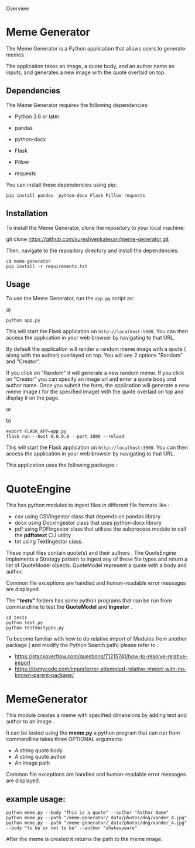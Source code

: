 Overview

# Meme Generator

The Meme Generator is a Python application that allows users to generate memes .

The application takes an image, a quote body, and an author name as inputs, and generates a new image 
with the quote overlaid on top.



## Dependencies

The Meme Generator requires the following dependencies:

- Python 3.6 or later

- pandas
- python-docx
- Flask
- Pillow
- requests

You can install these dependencies using pip:
```commandline
pip install pandas  python-docx Flask Pillow requests
```


## Installation

To install the Meme Generator, clone the repository to your local machine:

git clone https://github.com/sureshvenkatesan/meme-generator.git


Then, navigate to the repository directory and install the dependencies:

```commandline
cd meme-generator
pip install -r requirements.txt
```


## Usage

To use the Meme Generator, run the `app.py` script as:

a)
```commandline
python app.py
```

This will start the Flask application on `http://localhost:5000`. You can then access the application 
in your web browser by navigating to that URL.


By default the application will render a random meme image with a quote ( along with the author) overlayed on top.
You will see 2 options "Random" and "Creator".

If you click on "Random" it will generate a new random meme.
If you click on "Creator"  you can  specify an image url and enter a quote body and author name.
Once you submit the form, the application will generate a new meme image ( for the specified image) 
with the quote overlaid on top and display it on the page.

or

b)
```commandline
export FLASK_APP=app.py
flask run --host 0.0.0.0 --port 3000 --reload
```
This will start the Flask application on `http://localhost:3000`. You can then access the application 
in your web browser by navigating to that URL.

This application uses the following packages : 
# QuoteEngine
This has python modules to ingest files in  different file formats like :
- csv using CSVIngestor class that depends on pandas library
- docx using DocxIngestor class that uses python-docx library 
- pdf using PDFIngestor class that utilizes the subprocess module to call the **pdftotext** CLI utility 
- txt using TextIngestor class.

These input files contain quote(s) and their authors . The QuoteEngine implements a Strategy pattern to ingest
any of these file types and  return a list of QuoteModel objects.
QuoteModel  represent a quote with a body and author.

Common file exceptions are handled and  human-readable error messages are displayed.

The **"tests"** folders has some python programs that can be run from commandline to
test the **QuoteModel** and **Ingestor** .
```commandline
cd tests
python test.py
python testdoctypes.py
```
To become familiar with how to do relative import of Modules from another package ( and modify the Python Search path)
please refer to :

- https://stackoverflow.com/questions/71215741/how-to-resolve-relative-import
- https://itsmycode.com/importerror-attempted-relative-import-with-no-known-parent-package/


# MemeGenerator
This module creates a meme with specified dimensions by adding text and author to an image .

It can be tested using the **meme.py** a python program that can  run from commandline takes three OPTIONAL arguments:

- A string quote body
- A string quote author
- An image path

Common file exceptions are handled and  human-readable error messages are displayed.

## example usage:
```commandline
python meme.py --body "This is a quote" --author "Author Name"
python meme.py --path "/meme-generator/_data/photos/dog/xander_4.jpg"
python meme.py --path "/meme-generator/_data/photos/dog/xander_4.jpg" --body "to be or not to be" --author "shakespeare"
```
After the meme is created it returns the path to the meme image.
